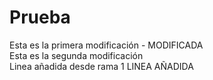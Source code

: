 # Prueba 
Esta es la primera modificación - MODIFICADA<br/>
Esta es la segunda modificación<br/>
Linea añadida desde rama 1
LINEA AÑADIDA
